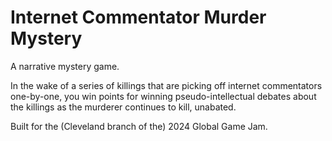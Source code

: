 # Internet Commentator Murder Mystery

A narrative mystery game.

In the wake of a series of killings that are picking off internet commentators one-by-one, you win
points for winning pseudo-intellectual debates about the killings as the murderer continues to 
kill, unabated.

Built for the (Cleveland branch of the) 2024 Global Game Jam.


